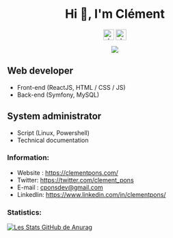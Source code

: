 <h1 align="center">Hi 👋, I'm Clément</h1>
<p align="center"> 
<a href="https://linkedin.com/in/clementpons" target="blank"><img align="center" src="https://cdn.jsdelivr.net/npm/simple-icons@3.0.1/icons/linkedin.svg" alt="clementpons" height="25" width="25" /></a>
<a href="https://twitter.com/clement_pons" target="blank"><img align="center" src="https://cdn.jsdelivr.net/npm/simple-icons@3.0.1/icons/twitter.svg" alt="clementpons" height="25" width="25" /></a>
</p>
<p align="center">
  <img align="center" src="https://github-readme-stats.vercel.app/api?username=zaosoula&show_icons=true&include_all_commits=true&count_private=true&hide_title=true" />
</p>


## Web developer
* Front-end (ReactJS, HTML / CSS / JS)
* Back-end (Symfony, MySQL)

## System administrator
* Script (Linux, Powershell)
* Technical documentation

### Information:
* Website : https://clementpons.com/
* Twitter: https://twitter.com/clement_pons
* E-mail : cponsdev@gmail.com
* Linkedlin: https://www.linkedin.com/in/clementpons/

### Statistics:

[![Les Stats GitHub de Anurag](https://github-readme-stats.vercel.app/api?username=C-PONS-DEV)](https://github.com/anuraghazra/github-readme-stats)


